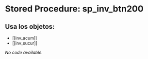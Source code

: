 # Stored Procedure: sp_inv_btn200

## Usa los objetos:
- [[inv_acum]]
- [[inv_sucur]]

*No code available.*
